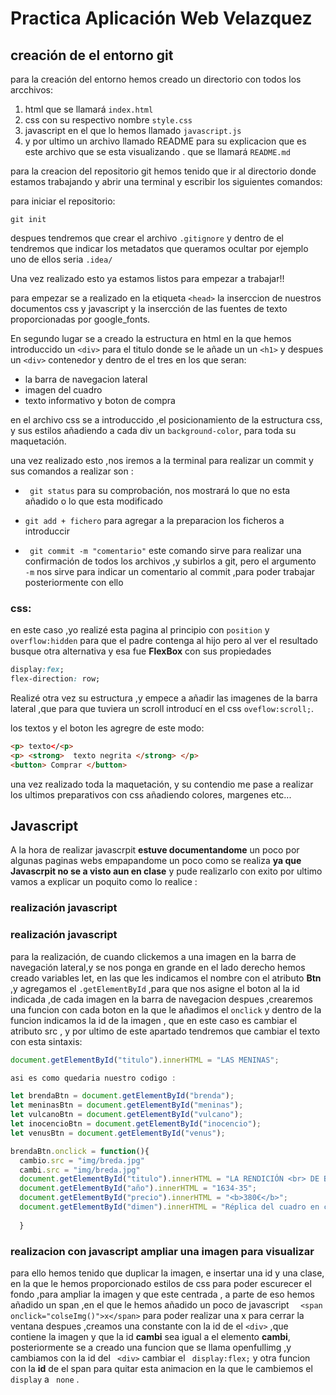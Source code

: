 # Practica Aplicación  Web Velazquez
## creación  de el entorno git 
para la creación del entorno hemos creado un directorio con todos los arcchivos:
1. html  que se llamará ```index.html```
2. css con su respectivo nombre ```style.css```
3. javascript en el que lo hemos llamado ```javascript.js```
4. y por ultimo un archivo llamado README para su explicacion que es este archivo que se esta visualizando . que se llamará ```README.md```

 
para  la creacion del repositorio git hemos tenido que ir al directorio donde estamos trabajando y abrir una terminal  y escribir los siguientes comandos:

para iniciar el repositorio:
```git
git init
```
despues tendremos que crear el archivo ```.gitignore``` y dentro de el tendremos que  indicar los metadatos que queramos ocultar por ejemplo uno de ellos seria ```.idea/```

Una vez realizado esto ya estamos listos para empezar a trabajar!!

para empezar se a realizado  en la etiqueta ``` <head> ``` la inserccion de nuestros documentos css y javascript y la insercción  de las fuentes de texto proporcionadas por google_fonts.

En segundo lugar se a creado la estructura en  html en la que hemos introduccido  un ```<div>``` para el titulo donde se le añade un  un ```<h1>``` y despues un ```<div>``` contenedor y dentro de el tres  en los que seran:
- la barra de navegacion lateral 
- imagen del cuadro
- texto informativo y  boton de compra

en el archivo css se a introduccido ,el posicionamiento de la estructura css, y sus estilos  añadiendo a cada div un ```background-color```, para toda su maquetación.

una vez realizado esto ,nos iremos a la terminal para realizar un commit y sus comandos a realizar son :
- ``` git status``` para su comprobación, nos mostrará lo que no esta añadido o lo que esta modificado

- ``` git add + fichero ``` para agregar a la preparacion los ficheros a introduccir 

- ``` git commit -m "comentario"``` este comando sirve para realizar una confirmación de todos los archivos ,y subirlos a git, pero el argumento  ``` -m``` nos sirve para indicar un comentario al commit ,para poder trabajar posteriormente con ello 

### css:

en este caso ,yo realizé  esta pagina  al principio con ```position```  y ```overflow:hidden``` para que el padre contenga al hijo  pero al ver el resultado busque otra alternativa y esa fue **FlexBox**  con sus propiedades
```css
display:fex;
flex-direction: row;
```
Realizé otra vez su estructura  ,y empece a añadir las imagenes de la barra lateral ,que para que tuviera un scroll introducí en el css ```oveflow:scroll;```.

los textos  y el boton les agregre de este modo:
```html
<p> texto</<p>
<p> <strong>  texto negrita </strong> </p>
<button> Comprar </button>
```
una vez realizado toda la maquetación, y su contendio me pase a realizar los ultimos preparativos con css añadiendo colores, margenes etc...

## Javascript
A la hora de realizar javascrpit **estuve documentandome** un poco por algunas paginas webs empapandome un poco como se realiza **ya que Javascrpit no se a visto aun en clase** 
y pude realizarlo con exito por ultimo vamos a explicar un poquito como lo realice :

### realización javascript
### realización javascript
para la realización, de cuando clickemos a una imagen  en la barra de navegación lateral,y  se nos ponga en grande en el lado derecho
  hemos creado variables let, en las que les indicamos el nombre con el atributo **Btn** ,y agregamos el ```.getElementById``` ,para que nos asigne el boton al la id indicada ,de cada imagen en la barra de navegacion 
despues ,crearemos  una funcion con cada boton en la que le añadimos  el ``` onclick ``` y dentro de la funcion indicamos la id de la imagen , que en este caso es cambiar  el atributo src , y por ultimo de este apartado tendremos que cambiar el texto con esta sintaxis:
```javascript
document.getElementById("titulo").innerHTML = "LAS MENINAS"; 

asi es como quedaria nuestro codigo :

let brendaBtn = document.getElementById("brenda");
let meninasBtn = document.getElementById("meninas");
let vulcanoBtn = document.getElementById("vulcano");
let inocencioBtn = document.getElementById("inocencio");
let venusBtn = document.getElementById("venus");

brendaBtn.onclick = function(){
  cambio.src = "img/breda.jpg" 
  cambi.src = "img/breda.jpg"
  document.getElementById("titulo").innerHTML = "LA RENDICIÓN <br> DE BREDA"; 
  document.getElementById("año").innerHTML = "1634-35"; 
  document.getElementById("precio").innerHTML = "<b>380€</b>"; 
  document.getElementById("dimen").innerHTML = "Réplica del cuadro en colores originales y tamaño 150 x 80cm"; 
      
  }
```

### realizacion con javascript  ampliar una imagen para visualizar

para ello hemos tenido que duplicar la imagen, e insertar una id y una clase, en la que le hemos proporcionado  estilos de css para poder  escurecer el fondo ,para ampliar la imagen y que este centrada , a parte de eso hemos añadido un span ,en el que le hemos añadido un poco de javascript
```   <span onclick="colseImg()">x</span> ``` para poder realizar  una x para cerrar la ventana 
 despues ,creamos una constante con la id de el ``` <div> ``` ,que contiene la imagen  y que la id __cambi__ sea igual a el elemento __cambi__, posteriormente se a creado una funcion  que se llama openfullimg ,y cambiamos con la id del ``` <div>```  cambiar el ``` display:flex;```  y otra funcion  con la __id__ de el span para quitar esta animacion en la que le cambiemos el ``` display```  a ``` none```  .
 

























